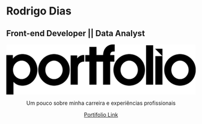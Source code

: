 # Rodrigo Dias

## Front-end Developer || Data Analyst

<div style="text-align: center;"><img src="https://github.com/diasbass/diasbass.github.io/blob/master/images/portfolio-logo-png.png" style="margin: 0 auto; display: block; " /><div>

<p>Um pouco sobre minha carreira e experiências profissionais</p>

<a href="https://diasbass.github.io" target="_blank">Portifolio Link</a>
